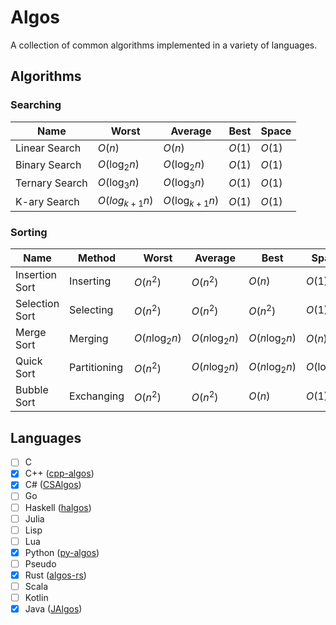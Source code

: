 # Algos
A collection of common algorithms implemented in a variety of languages.

## Algorithms

### Searching

| Name           | Worst             | Average            | Best   | Space  |
|----------------|-------------------|--------------------|--------|--------|
| Linear Search  | $O(n)$            | $O(n)$             | $O(1)$ | $O(1)$ |
| Binary Search  | $O(\log_{2}{n})$  | $O(\log_{2}{n})$   | $O(1)$ | $O(1)$ |
| Ternary Search | $O(\log_{3}{n})$  | $O(\log_{3}{n})$   | $O(1)$ | $O(1)$ |
| K-ary Search   | $O(log_{k+1}{n})$ | $O(\log_{k+1}{n})$ | $O(1)$ | $O(1)$ |

### Sorting

| Name           | Method       | Worst             | Average           | Best              | Space            |
|----------------|--------------|-------------------|-------------------|-------------------|------------------|
| Insertion Sort | Inserting    | $O(n^2)$          | $O(n^2)$          | $O(n)$            | $O(1)$           |
| Selection Sort | Selecting    | $O(n^2)$             | $O(n^2)$             | $O(n^2)$             | $O(1)$           |
| Merge Sort     | Merging      | $O(n\log_{2}{n})$ | $O(n\log_{2}{n})$ | $O(n\log_{2}{n})$ | $O(n)$           |
| Quick Sort     | Partitioning | $O(n^2)$          | $O(n\log_{2}{n})$ | $O(n\log_{2}{n})$ | $O(\log_{2}{n})$ |
| Bubble Sort    | Exchanging   | $O(n^2)$          | $O(n^2)$          | $O(n)$            | $O(1)$           |

## Languages

- [ ] C
- [x] C++ ([cpp-algos](https://github.com/aidanjbailey/algos/tree/master/cpp-algos))
- [x] C# ([CSAlgos](https://github.com/aidanjbailey/algos/tree/master/CSAlgos))
- [ ] Go
- [ ] Haskell ([halgos](https://github.com/aidanjbailey/algos/tree/master/halgos))
- [ ] Julia
- [ ] Lisp
- [ ] Lua
- [x] Python ([py-algos](https://github.com/aidanjbailey/algos/tree/master/py-algos))
- [ ] Pseudo
- [x] Rust ([algos-rs](https://github.com/aidanjbailey/algos/tree/master/algos-rs))
- [ ] Scala
- [ ] Kotlin
- [x] Java ([JAlgos](https://github.com/aidanjbailey/algos/tree/master/JAlgos))
